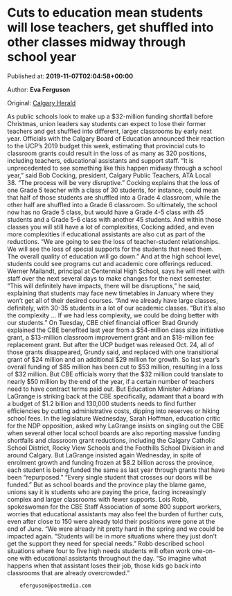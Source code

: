 
# Cuts to education mean students will lose teachers, get shuffled into other classes midway through school year

Published at: **2019-11-07T02:04:58+00:00**

Author: **Eva Ferguson**

Original: [Calgary Herald](https://calgaryherald.com/news/local-news/cuts-to-education-mean-students-will-lose-teachers-get-shuffled-into-other-classes-midway-through-school-year)

As public schools look to make up a $32-million funding shortfall before Christmas, union leaders say students can expect to lose their former teachers and get shuffled into different, larger classrooms by early next year.
Officials with the Calgary Board of Education announced their reaction to the UCP’s 2019 budget this week, estimating that provincial cuts to classroom grants could result in the loss of as many as 320 positions, including teachers, educational assistants and support staff.
“It is unprecedented to see something like this happen midway through a school year,” said Bob Cocking, president, Calgary Public Teachers, ATA Local 38. “The process will be very disruptive.”
Cocking explains that the loss of one Grade 5 teacher with a class of 30 students, for instance, could mean that half of those students are shuffled into a Grade 4 classroom, while the other half are shuffled into a Grade 6 classroom. So ultimately, the school now has no Grade 5 class, but would have a Grade 4-5 class with 45 students and a Grade 5-6 class with another 45 students.
And within those classes you will still have a lot of complexities, Cocking added, and even more complexities if educational assistants are also cut as part of the reductions.
“We are going to see the loss of teacher-student relationships. We will see the loss of special supports for the students that need them. The overall quality of education will go down.”
And at the high school level, students could see programs cut and academic core offerings reduced.
Werner Mailandt, principal at Centennial High School, says he will meet with staff over the next several days to make changes for the next semester.
“This will definitely have impacts, there will be disruptions,” he said, explaining that students may face new timetables in January where they won’t get all of their desired courses.
“And we already have large classes, definitely, with 30-35 students in a lot of our academic classes.
“But it’s also the complexity … If we had less complexity, we could be doing better with our students.”
On Tuesday, CBE chief financial officer Brad Grundy explained the CBE benefited last year from a $54-million class size initiative grant, a $13-million classroom improvement grant and an $18-million fee replacement grant.
But after the UCP budget was released Oct. 24, all of those grants disappeared, Grundy said, and replaced with one transitional grant of $24 million and an additional $29 million for growth.
So last year’s overall funding of $85 million has been cut to $53 million, resulting in a loss of $32 million.
But CBE officials worry that the $32 million could translate to nearly $50 million by the end of the year, if a certain number of teachers need to have contract terms paid out.
But Education Minister Adriana LaGrange is striking back at the CBE specifically, adamant that a board with a budget of $1.2 billion and 130,000 students needs to find further efficiencies by cutting administrative costs, dipping into reserves or hiking school fees.
In the legislature Wednesday, Sarah Hoffman, education critic for the NDP opposition, asked why LaGrange insists on singling out the CBE when several other local school boards are also reporting massive funding shortfalls and classroom grant reductions, including the Calgary Catholic School District, Rocky View Schools and the Foothills School Division in and around Calgary.
But LaGrange insisted again Wednesday, in spite of enrolment growth and funding frozen at $8.2 billion across the province, each student is being funded the same as last year through grants that have been “repurposed.”
“Every single student that crosses our doors will be funded.”
But as school boards and the province play the blame game, unions say it is students who are paying the price, facing increasingly complex and larger classrooms with fewer supports.
Lois Robb, spokeswoman for the CBE Staff Association of some 800 support workers, worries that educational assistants may also feel the burden of further cuts, even after close to 150 were already told their positions were gone at the end of June.
“We were already hit pretty hard in the spring and we could be impacted again.
“Students will be in more situations where they just don’t get the support they need for special needs.”
Robb described school situations where four to five high needs students will often work one-on-one with educational assistants throughout the day.
“So imagine what happens when that assistant loses their job, those kids go back into classrooms that are already overcrowded.”

        eferguson@postmedia.com
      
